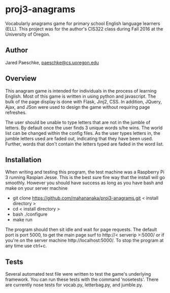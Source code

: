# proj3-anagrams
Vocabularly anagrams game for primary school English language learners (ELL).
This project was for the author's CIS322 class during Fall 2016 at the University
of Oregon.

## Author
Jared Paeschke, paeschke@cs.uoregon.edu

## Overview
This anagram game is intended for individuals in the process of learning English.
Most of this game is written in using python and javascript. The bulk of the page
display is done with Flask, Jinj2, CSS. In addition, JQuery, Ajax, and JSon were 
used to design the game without requiring page refreshes.

The user should be unable to type letters that are not in the jumble of letters.
By default once the user finds 3 unique words s/he wins. The world list can be 
changed within the config files. As the user types letters in, the jumble letters 
used are faded out, indicating that they have been used. Further, words that 
don't contain the letters typed are faded in the word list.

## Installation
When writing and testing this program, the test machine was a Raspberry Pi 3 running
Raspian Jesse. This is the best sure fire way that the install will go smoothly. 
However you should have success as long as you have bash and make on your server machine

* git clone https://github.com/mahananaka/proj3-anagrams.git < install directory >
* cd < install directory >
* bash ./configure
* make run

The program should then sit idle and wait for page requests. The default port is
port 5000, to get the main page surf to 
http://< serverip >:5000/ or if you're on the server
machine http://localhost:5000/. To stop the program at any time use ctrl+c.

## Tests
Several automated test file were written to test the game's underlying framework. 
You can run these tests with the command 'nosetests'. There are currently nose tests
for vocab.py, letterbag.py, and jumble.py.



